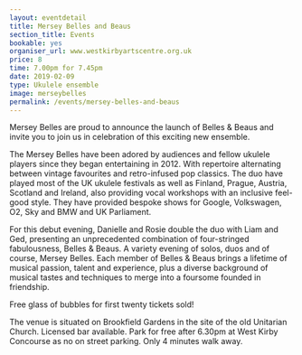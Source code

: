 ```yaml
---
layout: eventdetail
title: Mersey Belles and Beaus
section_title: Events
bookable: yes
organiser_url: www.westkirbyartscentre.org.uk
price: 8
time: 7.00pm for 7.45pm
date: 2019-02-09
type: Ukulele ensemble
image: merseybelles
permalink: /events/mersey-belles-and-beaus
---
```


Mersey Belles are proud to announce the launch of Belles & Beaus and invite you to join us in celebration of this exciting new ensemble.

The Mersey Belles have been adored by audiences and fellow ukulele players since they began entertaining in 2012. With repertoire alternating between vintage favourites and retro-infused pop classics. The duo have played most of the UK ukulele festivals as well as Finland, Prague, Austria, Scotland and Ireland, also providing vocal workshops with an inclusive feel-good style. They have provided bespoke shows for Google, Volkswagen, O2, Sky and BMW and UK Parliament.

For this debut evening, Danielle and Rosie double the duo with Liam and Ged, presenting an unprecedented combination of four-stringed fabulousness, Belles & Beaus. A variety evening of solos, duos and of course, Mersey Belles. Each member of Belles & Beaus brings a lifetime of musical passion, talent and experience, plus a diverse background of musical tastes and techniques to merge into a foursome founded in friendship.

Free glass of bubbles for first twenty tickets sold!

The venue is situated on Brookfield Gardens in the site of the old Unitarian Church. Licensed bar available. Park for free after 6.30pm at West Kirby Concourse as no on street parking. Only 4 minutes walk away.
